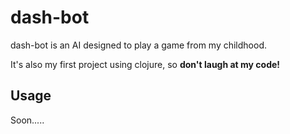 # dash-bot

dash-bot is an AI designed to play a game from my childhood.

It's also my first project using clojure, so **don't laugh at my code!** 

## Usage

Soon.....
